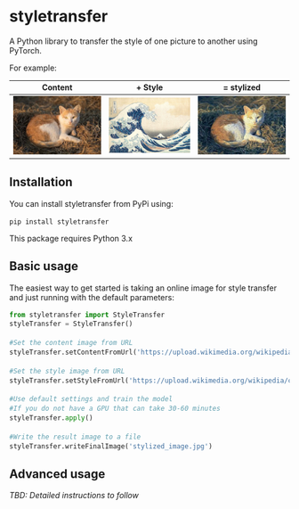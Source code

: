 # styletransfer
A Python library to transfer the style of one picture to another using PyTorch.

For example:

|Content | + Style | = stylized |
|--------|---------|------------|
|![content image][contentImage]|![style image][styleImage]|![stylized image][stylizedDefault]|


## Installation
You can install styletransfer from PyPi using:

`pip install styletransfer`

This package requires Python 3.x

## Basic usage
The easiest way to get started is taking an online image for style transfer and just running with the default parameters:

```python
from styletransfer import StyleTransfer
styleTransfer = StyleTransfer()

#Set the content image from URL
styleTransfer.setContentFromUrl('https://upload.wikimedia.org/wikipedia/commons/thumb/4/4f/Felis_silvestris_catus_lying_on_rice_straw.jpg/640px-Felis_silvestris_catus_lying_on_rice_straw.jpg')

#Set the style image from URL
styleTransfer.setStyleFromUrl('https://upload.wikimedia.org/wikipedia/commons/thumb/a/a5/Tsunami_by_hokusai_19th_century.jpg/640px-Tsunami_by_hokusai_19th_century.jpg')

#Use default settings and train the model
#If you do not have a GPU that can take 30-60 minutes
styleTransfer.apply()

#Write the result image to a file
styleTransfer.writeFinalImage('stylized_image.jpg')
```

## Advanced usage
*TBD: Detailed instructions to follow*



[contentImage]: https://github.com/LAL-Apps/python-style-transfer/raw/master/docs/content.jpeg "Content image"
[styleImage]: https://github.com/LAL-Apps/python-style-transfer/raw/master/docs/style.jpeg "Style image"
[stylizedDefault]: https://github.com/LAL-Apps/python-style-transfer/raw/master/docs/stylized.jpg "Stylized content image"
